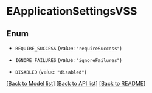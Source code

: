 # EApplicationSettingsVSS

## Enum


* `REQUIRE_SUCCESS` (value: `"requireSuccess"`)

* `IGNORE_FAILURES` (value: `"ignoreFailures"`)

* `DISABLED` (value: `"disabled"`)


[[Back to Model list]](../README.md#documentation-for-models) [[Back to API list]](../README.md#documentation-for-api-endpoints) [[Back to README]](../README.md)


